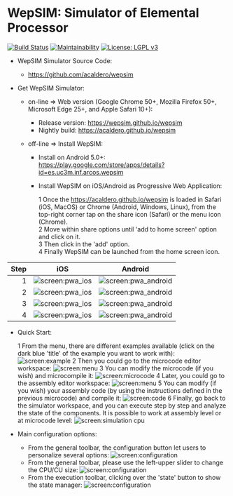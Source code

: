 # WepSIM: Simulator of Elemental Processor 


[![Build Status](https://travis-ci.org/acaldero/wepsim.svg?branch=master)](https://travis-ci.org/acaldero/wepsim)
[![Maintainability](https://api.codeclimate.com/v1/badges/9efc2957158b5c67f775/maintainability)](https://codeclimate.com/github/acaldero/wepsim/maintainability)
 [![License: LGPL v3](https://img.shields.io/badge/License-LGPL%20v3-blue.svg)](https://www.gnu.org/licenses/lgpl-3.0)
 

+ WepSIM Simulator Source Code:

   * https://github.com/acaldero/wepsim

+ Get WepSIM Simulator:

   * on-line => Web version (Google Chrome 50+, Mozilla Firefox 50+, Microsoft Edge 25+, and Apple Safari 10+):
     * Release version: https://wepsim.github.io/wepsim
     * Nightly build: https://acaldero.github.io/wepsim

   * off-line => Install WepSIM:
     * Install on Android 5.0+: <br/> 
https://play.google.com/store/apps/details?id=es.uc3m.inf.arcos.wepsim

     * Install WepSIM on iOS/Android as Progressive Web Application:

       1 Once the https://acaldero.github.io/wepsim is loaded in Safari (iOS, MacOS) or Chrome (Android, Windows, Linux), from the top-right corner tap on the share icon (Safari) or the menu icon (Chrome). <br>
       2 Move within share options until 'add to home screen' option and click on it. <br>
       3 Then click in the 'add' option. <br>
       4 Finally WepSIM can be launched from the home screen icon.

Step   | iOS                       |  Android
------:|:-------------------------:|:-------------------------:
1    | ![screen:pwa_ios](https://raw.githubusercontent.com/acaldero/wepsim/master/docs/pwa/pwa_ios001.jpg) | ![screen:pwa_android](https://raw.githubusercontent.com/acaldero/wepsim/master/docs/pwa/pwa_android001.jpg)
2    | ![screen:pwa_ios](https://raw.githubusercontent.com/acaldero/wepsim/master/docs/pwa/pwa_ios002.jpg) | ![screen:pwa_android](https://raw.githubusercontent.com/acaldero/wepsim/master/docs/pwa/pwa_android002.jpg)
3    | ![screen:pwa_ios](https://raw.githubusercontent.com/acaldero/wepsim/master/docs/pwa/pwa_ios003.jpg) | ![screen:pwa_android](https://raw.githubusercontent.com/acaldero/wepsim/master/docs/pwa/pwa_android003.jpg)
4    | ![screen:pwa_ios](https://raw.githubusercontent.com/acaldero/wepsim/master/docs/pwa/pwa_ios004.jpg) | ![screen:pwa_android](https://raw.githubusercontent.com/acaldero/wepsim/master/docs/pwa/pwa_android004.jpg)         


+ Quick Start:

   1 From the menu, there are different examples available (click on the dark blue 'title' of the example you want to work with):
     ![screen:example](https://raw.githubusercontent.com/acaldero/wepsim/master/help/simulator/simulator015.jpg)
   2 Then you could go to the microcode editor workspace: 
     ![screen:menu](https://raw.githubusercontent.com/acaldero/wepsim/master/help/simulator/firmware001.jpg)
   3 You can modify the microcode (if you wish) and microcompile it: 
     ![screen:microcode](https://raw.githubusercontent.com/acaldero/wepsim/master/help/simulator/firmware002.jpg)
   4 Later, you could go to the assembly editor workspace: 
     ![screen:menu](https://raw.githubusercontent.com/acaldero/wepsim/master/help/simulator/assembly002.jpg)
   5 You can modify (if you wish) your assembly code (by using the instructions defined in the previous microcode) and compile it: 
     ![screen:code](https://raw.githubusercontent.com/acaldero/wepsim/master/help/simulator/assembly003.jpg)
   6 Finally, go back to the simulator workspace, and you can execute step by step and analyze the state of the components.
     It is possible to work at assembly level or at microcode level: 
     ![screen:simulation cpu](https://raw.githubusercontent.com/acaldero/wepsim/master/tutorials/welcome/simulation_xinstruction.gif)

+ Main configuration options:

   + From the general toolbar, the configuration button let users to personalize several options:
     ![screen:configuration](https://raw.githubusercontent.com/acaldero/wepsim/master/tutorials/welcome/config_usage.gif)
   + From the general toolbar, please use the left-upper slider to change the CPU/CU size:
     ![screen:configuration](https://raw.githubusercontent.com/acaldero/wepsim/master/help/simulator/simulator013.jpg)
   + From the execution toolbar, clicking over the 'state' button to show the state manager:
     ![screen:configuration](https://github.com/acaldero/wepsim/blob/master/tutorials/welcome/states_usage.gif)

